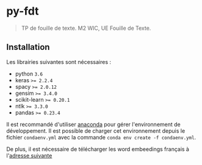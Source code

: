 # py-fdt
> TP de fouille de texte. M2 WIC, UE Fouille de Texte.

## Installation

Les librairies suivantes sont nécessaires :
- python `3.6`
- keras `>= 2.2.4`
- spacy `>= 2.0.12`
- gensim `>= 3.4.0`
- scikit-learn `>= 0.20.1`
- ntlk `>= 3.3.0`
- pandas `>= 0.23.4`

Il est recommandé d'utiliser [anaconda](https://anaconda.com) pour gérer l'environnement de développement.
Il est possible de charger cet environnement depuis le fichier `condaenv.yml` avec la commande `conda env create -f condaenv.yml`.

De plus, il est nécessaire de télécharger les word embeedings français à l'[adresse suivante](http://fauconnier.github.io/#data)

